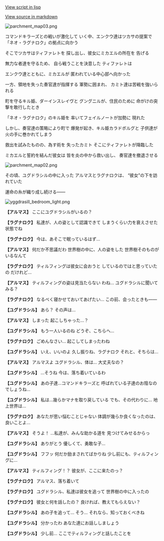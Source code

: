 [View script in lisp](../scripts/210101010.txt)

[View source in markdown](210101010.md)

![parchment_map03.png](../images/backgrounds/parchment_map03.png)

コマンドキラーズとの戦いが激化して
いく中、エンクウ達はツカサの提案で
「ネオ・ラグナロク」の拠点に向かう

そこでツカサはティファレトを
探し出し、彼女にミカエルの所在を
告げる

無力な者達を守るため、
自ら戦うことを決意した
ティファレトは

エンクウ達とともに、ミカエルが
匿われている中心部へ向かった

一方、領地を失った奏官達が指揮する
軍勢に囲まれ、
カミト達は苦戦を強いられる

町を守るキル姫、ダーインスレイヴと
グングニルが、住民のために
命がけの突撃を敢行したとき

「ネオ・ラグナロク」のキル姫を
率いてフェイルノートが加勢に
現れた

しかし、奏官達の策略により町で
爆発が起き、キル姫カラドボルグと
子供達が火の手に巻かれてしまう

救出を試みたものの、為す術を
失ったカミト
そこにティファレトが降臨した

ミカエルと誓約を結んだ彼女は
皆を炎の中から救い出し、
奏官達を撤退させる

![parchment_map02.png](../images/backgrounds/parchment_map02.png)

その頃、ユグドラシルの中に入った
アルマスとラグナロクは、
“彼女”の下を訪れていた

運命の糸が織り成し続ける――

![yggdrasill_bedroom_light.png](../images/backgrounds/yggdrasill_bedroom_light.png)

**【アルマス】**
ここにユグドラシルがいるの？

**【ラグナロク】**
私達が、人の姿として認識できて
しまうくらい力を衰えさせた状態でね

**【ラグナロク】**
今は、あそこで眠っているはず…

**【アルマス】**
何だか不思議だわ
世界樹の中に、人の姿をした
世界樹そのものがいるなんて

**【ラグナロク】**
ティルフィングは彼女に会おうと
しているのではと思っていたの
だけれど…

**【アルマス】**
ティルフィングの姿は見当たらない
わね…
ユグドラシルに聞いてみる？

**【ラグナロク】**
なるべく寝かせておいてあげたい…
この前、会ったときも――

**【ユグドラシル】**
あら？
その声は…

**【アルマス】**
しまった
起こしちゃった…？

**【ユグドラシル】**
もう一人いるのね
どうぞ、こちらへ…

**【ラグナロク】**
ごめんなさい…
起こしてしまったわね

**【ユグドラシル】**
いえ、いいのよ
久し振りね、ラグナロク
それと、そちらは…

**【アルマス】**
アルマスよ
ユグドラシル、体は…
大丈夫なの？

**【ユグドラシル】**
…そうね
今は、落ち着いているわ

**【ユグドラシル】**
あの子達…コマンドキラーズと
呼ばれている子達のお陰なの
でしょうね…

**【ユグドラシル】**
私は…幾らかマナを取り戻している
でも、その代わりに…
地上世界は…

**【ラグナロク】**
あなたが思い悩むことじゃない
体調が幾らか良くなったのは、
良いことよ…

**【アルマス】**
そうよ！
…私達が、みんな助かる道を
見つけてみせるからっ

**【ユグドラシル】**
ありがとう
優しくて、勇敢な子…

**【ユグドラシル】**
フフッ
何だか励まされてばかりね
少し前にも、ティルフィングに…

**【アルマス】**
ティルフィング！？
彼女が、ここに来たのっ？

**【ラグナロク】**
アルマス、落ち着いて

**【ラグナロク】**
ユグドラシル、私達は彼女を追って
世界樹の中に入ったの

**【ラグナロク】**
彼女と何を話したの？
良ければ、教えてもらえない？

**【ユグドラシル】**
あの子を追って…
そう…
それなら、知っておくべきね

**【ユグドラシル】**
分かったわ
あなた達にお話ししましょう

**【ユグドラシル】**
少し前…
ここでティルフィングと話したことを
